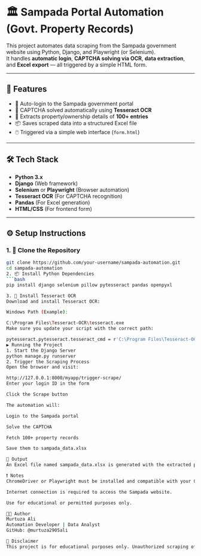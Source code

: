 # 🏛️ Sampada Portal Automation (Govt. Property Records)

This project automates data scraping from the Sampada government website using Python, Django, and Playwright (or Selenium).  
It handles **automatic login**, **CAPTCHA solving via OCR**, **data extraction**, and **Excel export** — all triggered by a simple HTML form.

---

## 🚀 Features

- 🔐 Auto-login to the Sampada government portal
- 🤖 CAPTCHA solved automatically using **Tesseract OCR**
- 📄 Extracts property/ownership details of **100+ entries**
- 📦 Saves scraped data into a structured Excel file
- 🖱️ Triggered via a simple web interface (`form.html`)

---

## 🛠️ Tech Stack

- **Python 3.x**
- **Django** (Web framework)
- **Selenium** or **Playwright** (Browser automation)
- **Tesseract OCR** (For CAPTCHA recognition)
- **Pandas** (For Excel generation)
- **HTML/CSS** (For frontend form)
---

## ⚙️ Setup Instructions

### 1. 🔽 Clone the Repository

```bash
git clone https://github.com/your-username/sampada-automation.git
cd sampada-automation
2. 📦 Install Python Dependencies
```bash
pip install django selenium pillow pytesseract pandas openpyxl

3. 🧠 Install Tesseract OCR
Download and install Tesseract OCR:

Windows Path (Example):

C:\Program Files\Tesseract-OCR\tesseract.exe
Make sure you update your script with the correct path:

pytesseract.pytesseract.tesseract_cmd = r'C:\Program Files\Tesseract-OCR\tesseract.exe'
▶️ Running the Project
1. Start the Django Server
python manage.py runserver
2. Trigger the Scraping Process
Open the browser and visit:

http://127.0.0.1:8000/myapp/trigger-scrape/
Enter your login ID in the form

Click the Scrape button

The automation will:

Login to the Sampada portal

Solve the CAPTCHA

Fetch 100+ property records

Save them to sampada_data.xlsx

📁 Output
An Excel file named sampada_data.xlsx is generated with the extracted property data.

❗ Notes
ChromeDriver or Playwright must be installed and compatible with your Chrome version.

Internet connection is required to access the Sampada website.

Use for educational or permitted purposes only.

🧑‍💻 Author
Murtuza Ali
Automation Developer | Data Analyst
GitHub: @murtuza2905ali

📜 Disclaimer
This project is for educational purposes only. Unauthorized scraping of government websites may violate terms of service or legal policies. Use responsibly.



